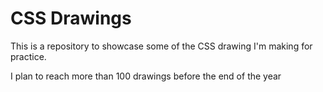 # CSS Drawings

This is a repository to showcase some of the CSS drawing I'm making for practice.

I plan to reach more than 100 drawings before the end of the year 
